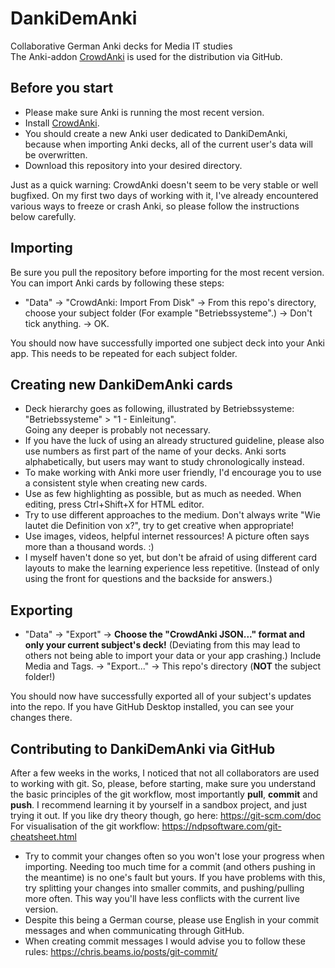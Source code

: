 # DankiDemAnki
Collaborative German Anki decks for Media IT studies <br>
The Anki-addon [CrowdAnki](https://github.com/Stvad/CrowdAnki) is used for the distribution via GitHub.

## Before you start
* Please make sure Anki is running the most recent version.
* Install [CrowdAnki](https://github.com/Stvad/CrowdAnki).
* You should create a new Anki user dedicated to DankiDemAnki, because when importing Anki decks, all of the current user's data will be overwritten.
* Download this repository into your desired directory. 

Just as a quick warning: CrowdAnki doesn't seem to be very stable or well bugfixed. On my first two days of working with it, I've already encountered various ways to freeze or crash Anki, so please follow the instructions below carefully.

## Importing
Be sure you pull the repository before importing for the most recent version. <br>
You can import Anki cards by following these steps: <br>
* "Data" -> "CrowdAnki: Import From Disk" -> From this repo's directory, choose your subject folder (For example "Betriebssysteme".) -> Don't tick anything. -> OK. 

You should now have successfully imported one subject deck into your Anki app. This needs to be repeated for each subject folder.

## Creating new DankiDemAnki cards
* Deck hierarchy goes as following, illustrated by Betriebssysteme: "Betriebssysteme" > "1 - Einleitung". <br> Going any deeper is probably not necessary. 
* If you have the luck of using an already structured guideline, please also use numbers as first part of the name of your decks. Anki sorts alphabetically, but users may want to study chronologically instead.
* To make working with Anki more user friendly, I'd encourage you to use a consistent style when creating new cards.
* Use as few highlighting as possible, but as much as needed. When editing, press Ctrl+Shift+X for HTML editor.
* Try to use different approaches to the medium. Don't always write "Wie lautet die Definition von x?", try to get creative when appropriate!
* Use images, videos, helpful internet ressources! A picture often says more than a thousand words. :)
* I myself haven't done so yet, but don't be afraid of using different card layouts to make the learning experience less repetitive. (Instead of only using the front for questions and the backside for answers.)

## Exporting
* "Data" -> "Export" -> **Choose the "CrowdAnki JSON..." format and only your current subject's deck!** (Deviating from this may lead to others not being able to import your data or your app crashing.) Include Media and Tags. -> "Export..." -> This repo's directory (**NOT** the subject folder!)

You should now have successfully exported all of your subject's updates into the repo. If you have GitHub Desktop installed, you can see your changes there.

## Contributing to DankiDemAnki via GitHub
After a few weeks in the works, I noticed that not all collaborators are used to working with git. So, please, before starting, make sure you understand the basic principles of the git workflow, most importantly **pull**, **commit** and **push**. I recommend learning it by yourself in a sandbox project, and just trying it out. If you like dry theory though, go here: https://git-scm.com/doc <br>
For visualisation of the git workflow: https://ndpsoftware.com/git-cheatsheet.html

* Try to commit your changes often so you won't lose your progress when importing. Needing too much time for a commit (and others pushing in the meantime) is no one's fault but yours. If you have problems with this, try splitting your changes into smaller commits, and pushing/pulling more often. This way you'll have less conflicts with the current live version.
* Despite this being a German course, please use English in your commit messages and when communicating through GitHub.
* When creating commit messages I would advise you to follow these rules: https://chris.beams.io/posts/git-commit/
